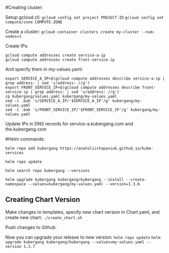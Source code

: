 #Creating cluster:

Setup gcloud cli:
`gcloud config set project PROJECT-ID`
`gcloud config set compute/zone COMPUTE-ZONE`

Create a cluster:
`gcloud container clusters create my-cluster --num-nodes=1`

Create IPs:
```
gcloud compute addresses create service-a-ip
gcloud compute addresses create front-service-ip
```

And specify them in my-values.yaml:
```
export SERVICE_A_IP=$(gcloud compute addresses describe service-a-ip | grep address: | sed 's/address: //g')
export FRONT_SERVICE_IP=$(gcloud compute addresses describe front-service-ip | grep address: | sed 's/address: //g')
cp kubergang/values.yaml kubergang/my-values.yaml
sed -i .bak 's/SERVICE_A_IP/'$SERVICE_A_IP'/g' kubergang/my-values.yaml
sed -i .bak 's/FRONT_SERVICE_IP/'$FRONT_SERVICE_IP'/g' kubergang/my-values.yaml
```

Update IPs in DNS records for service-a.kubergang.com and the.kubergang.com

#Helm commands:

`helm repo add kubergang https://anatoliistepaniuk.github.io/kube-services`

`helm repo update`

`helm search repo kubergang --versions`

`helm upgrade kubergang kubergang/kubergang --install --create-namespace --values=kubergang/my-values.yaml --version=1.3.6`

## Creating Chart Version

Make changes to templates, specify new chart version in Chart.yaml, and create new chart:
`./create_chart.sh`

Push changes to Github.

Now you can upgrade your release to new version:
`helm repo update`
`helm upgrade kubergang kubergang/kubergang --values=my-values.yaml --version 1.3.7`